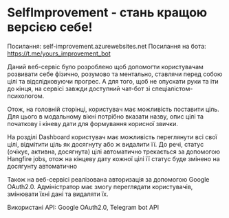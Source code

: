 # SelfImprovement - стань кращою версією себе!

Посилання: self-improvement.azurewebsites.net
Посилання на бота: https://t.me/yours_improvement_bot

Даний веб-сервіс було розроблено щоб допомогти користувачам розвивати себе фізично, розумово та ментально, ставлячи перед собою цілі та відслідковуючи прогрес. А для того, щоб не опускати руки та іти до кінця, на сервісі завжди доступний чат-бот зі спеціалістом-психологом.

Отож, на головній сторінці, користувач має можливість поставити ціль. Для цього в модальному вікні потрібно вказати назву, опис цілі та початкову і кіневу дати для формування корисної звички.

На розділі Dashboard користувач має можливість переглянути всі свої цілі, відмітити ціль як досягнуту або ж видалити її. До речі, статус (очікує, активна, досягнута) цілі автоматично трекається за допомогою Hangfire jobs, отож на кінцеву дату кожної цілі її статус буде змінено на досягунту автоматично

Також на веб-сервісі реалізована авторизація за допомогою Google OAuth2.0. Адміністратор має змогу переглядати користувачів, змінювати їхні дані та видаляти їх.

Використані API: Google OAuth2.0, Telegram bot API
